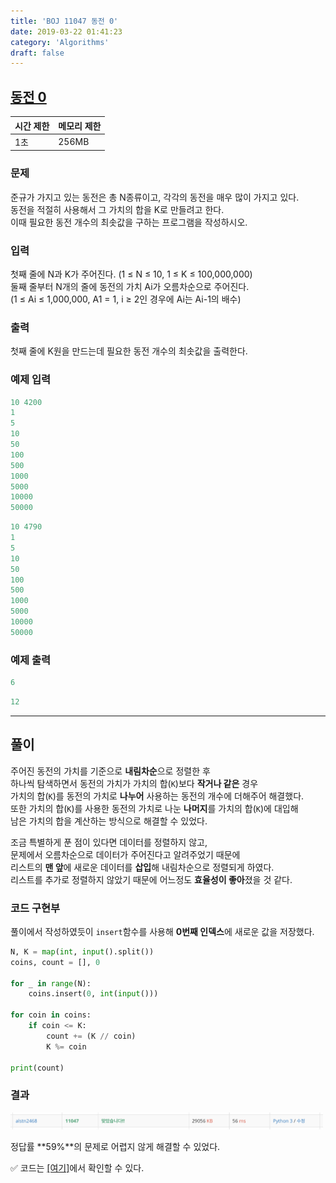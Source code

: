 ```yaml
---
title: 'BOJ 11047 동전 0'
date: 2019-03-22 01:41:23
category: 'Algorithms'
draft: false
---
```


## [동전 0](https://www.acmicpc.net/problem/11074)

| 시간 제한 | 메모리 제한 |
| --------- | ----------- |
| 1초       | 256MB       |

### 문제

준규가 가지고 있는 동전은 총 N종류이고, 각각의 동전을 매우 많이 가지고 있다.<br/>
동전을 적절히 사용해서 그 가치의 합을 K로 만들려고 한다.<br/>
이때 필요한 동전 개수의 최솟값을 구하는 프로그램을 작성하시오.<br/>

### 입력

첫째 줄에 N과 K가 주어진다. (1 ≤ N ≤ 10, 1 ≤ K ≤ 100,000,000)<br/>
둘째 줄부터 N개의 줄에 동전의 가치 Ai가 오름차순으로 주어진다.<br/>
(1 ≤ Ai ≤ 1,000,000, A1 = 1, i ≥ 2인 경우에 Ai는 Ai-1의 배수)<br/>

### 출력

첫째 줄에 K원을 만드는데 필요한 동전 개수의 최솟값을 출력한다.<br/>

### 예제 입력

```python
10 4200
1
5
10
50
100
500
1000
5000
10000
50000
```

```python
10 4790
1
5
10
50
100
500
1000
5000
10000
50000
```

### 예제 출력

```python
6
```

```python
12
```

---

## 풀이

주어진 동전의 가치를 기준으로 **내림차순**으로 정렬한 후<br/>
하나씩 탐색하면서 동전의 가치가 가치의 합(`K`)보다 **작거나 같은** 경우<br/>
가치의 합(`K`)를 동전의 가치로 **나누어** 사용하는 동전의 개수에 더해주어 해결했다.<br/>
또한 가치의 합(`K`)를 사용한 동전의 가치로 나눈 **나머지**를 가치의 합(`K`)에 대입해<br/>
남은 가치의 합을 계산하는 방식으로 해결할 수 있었다.

조금 특별하게 푼 점이 있다면 데이터를 정렬하지 않고,<br/>
문제에서 오름차순으로 데이터가 주어진다고 알려주었기 때문에<br/>
리스트의 **맨 앞**에 새로운 데이터를 **삽입**해 내림차순으로 정렬되게 하였다.<br/>
리스트를 추가로 정렬하지 않았기 때문에 어느정도 **효율성이 좋아**졌을 것 같다.

### 코드 구현부

풀이에서 작성하였듯이 `insert`함수를 사용해 **0번째 인덱스**에 새로운 값을 저장했다.<br/>

```python
N, K = map(int, input().split())
coins, count = [], 0

for _ in range(N):
    coins.insert(0, int(input()))

for coin in coins:
    if coin <= K:
        count += (K // coin)
        K %= coin

print(count)
```

### 결과

<img src="./images/2019-03-22-11074/1.png" width="500" height="auto">

정답률 **59%**의 문제로 어렵지 않게 해결할 수 있었다.

&#9989; 코드는 [[여기]](https://github.com/alstn2468/BaekJoon_Online_Judge/blob/master/11000~11099/11074.py)에서 확인할 수 있다.
